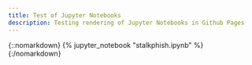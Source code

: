 ```yaml
---
title: Test of Jupyter Notebooks
description: Testing rendering of Jupyter Notebooks in Github Pages
---
```


{::nomarkdown}
{% jupyter_notebook "stalkphish.ipynb" %}
{:/nomarkdown}

